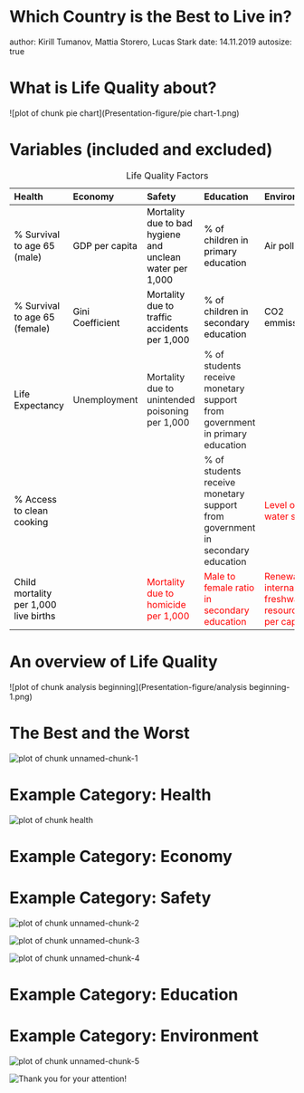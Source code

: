 Which Country is the Best to Live in?
========================================================
author: Kirill Tumanov, Mattia Storero, Lucas Stark
date: 14.11.2019
autosize: true

What is Life Quality about?
========================================================


![plot of chunk pie chart](Presentation-figure/pie chart-1.png)

Variables (included and excluded)
========================================================
<font size = "5px">
<table class="table table-striped table-hover" style="margin-left: auto; margin-right: auto;">
<caption>Life Quality Factors</caption>
 <thead>
  <tr>
   <th style="text-align:left;"> Health </th>
   <th style="text-align:left;"> Economy </th>
   <th style="text-align:left;"> Safety </th>
   <th style="text-align:left;"> Education </th>
   <th style="text-align:left;"> Environment </th>
  </tr>
 </thead>
<tbody>
  <tr>
   <td style="text-align:left;color: black !important;color: black !important;"> % Survival to age 65 (male) </td>
   <td style="text-align:left;color: black !important;"> GDP per capita </td>
   <td style="text-align:left;color: black !important;"> Mortality due to bad hygiene and unclean water per 1,000 </td>
   <td style="text-align:left;color: black !important;"> % of children in primary education </td>
   <td style="text-align:left;color: red !important;color: black !important;"> Air pollution </td>
  </tr>
  <tr>
   <td style="text-align:left;color: black !important;color: black !important;"> % Survival to age 65 (female) </td>
   <td style="text-align:left;color: black !important;"> Gini Coefficient </td>
   <td style="text-align:left;color: black !important;"> Mortality due to traffic accidents per 1,000 </td>
   <td style="text-align:left;color: black !important;"> % of children in secondary education </td>
   <td style="text-align:left;color: red !important;color: black !important;"> CO2 emmissions </td>
  </tr>
  <tr>
   <td style="text-align:left;color: black !important;"> Life Expectancy </td>
   <td style="text-align:left;"> Unemployment </td>
   <td style="text-align:left;"> Mortality due to unintended poisoning per 1,000 </td>
   <td style="text-align:left;"> % of students receive monetary support from government in primary education </td>
   <td style="text-align:left;color: red !important;">  </td>
  </tr>
  <tr>
   <td style="text-align:left;color: black !important;"> % Access to clean cooking </td>
   <td style="text-align:left;">  </td>
   <td style="text-align:left;">  </td>
   <td style="text-align:left;"> % of students receive monetary support from government in secondary education </td>
   <td style="text-align:left;color: red !important;"> Level of water stress </td>
  </tr>
  <tr>
   <td style="text-align:left;color: red !important;color: black !important;"> Child mortality per 1,000 live births </td>
   <td style="text-align:left;color: red !important;">  </td>
   <td style="text-align:left;color: red !important;"> Mortality due to homicide per 1,000 </td>
   <td style="text-align:left;color: red !important;"> Male to female ratio in secondary education </td>
   <td style="text-align:left;color: red !important;color: red !important;"> Renewable internal freshwater resources per capita </td>
  </tr>
</tbody>
</table>
</font>

An overview of Life Quality
========================================================
![plot of chunk analysis beginning](Presentation-figure/analysis beginning-1.png)



The Best and the Worst
=========================================================
![plot of chunk unnamed-chunk-1](Presentation-figure/unnamed-chunk-1-1.png)


Example Category: Health
========================================
![plot of chunk health](Presentation-figure/health-1.png)

Example Category: Economy
========================================

Example Category: Safety
========================================
![plot of chunk unnamed-chunk-2](Presentation-figure/unnamed-chunk-2-1.png)

![plot of chunk unnamed-chunk-3](Presentation-figure/unnamed-chunk-3-1.png)

![plot of chunk unnamed-chunk-4](Presentation-figure/unnamed-chunk-4-1.png)


Example Category: Education
========================================

Example Category: Environment
========================================
![plot of chunk unnamed-chunk-5](Presentation-figure/unnamed-chunk-5-1.png)

![Thank you for your attention!](https://vivescoal.com.au/wp-content/uploads/2016/12/thank-you-for-your-thank-you-word-cloud-1024x791.jpg)
